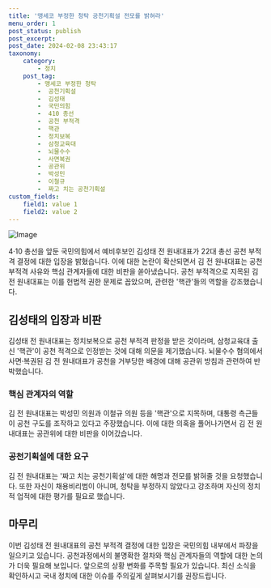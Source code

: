 ```yaml
---
title: '맹세코 부정한 청탁 공천기획설 전모를 밝혀라'
menu_order: 1
post_status: publish
post_excerpt: 
post_date: 2024-02-08 23:43:17
taxonomy:
    category:
        - 정치
    post_tag:
        - 맹세코 부정한 청탁
        -  공천기획설
        -  김성태
        -  국민의힘
        -  410 총선
        -  공천 부적격
        -  핵관
        -  정치보복
        -  삼청교육대
        -  뇌물수수
        -  사면복권
        -  공관위
        -  박성민
        -  이철규
        -  짜고 치는 공천기획설
custom_fields:
    field1: value 1
    field2: value 2
---
```


![Image](https://imgnews.pstatic.net/image/001/2024/02/07/PYH2024020709260001300_P4_20240207141314444.jpg?type=w647)

4·10 총선을 앞둔 국민의힘에서 예비후보인 김성태 전 원내대표가 22대 총선 공천 부적격 결정에 대한 입장을 밝혔습니다. 이에 대한 논란이 확산되면서 김 전 원내대표는 공천 부적격 사유와 핵심 관계자들에 대한 비판을 쏟아냈습니다. 공천 부적격으로 지목된 김 전 원내대표는 이를 헌법적 권한 문제로 꼽았으며, 관련한 '핵관'들의 역할을 강조했습니다. 
## 김성태의 입장과 비판
김성태 전 원내대표는 정치보복으로 공천 부적격 판정을 받은 것이라며, 삼청교육대 출신 '핵관'이 공천 적격으로 인정받는 것에 대해 의문을 제기했습니다. 뇌물수수 혐의에서 사면·복권된 김 전 원내대표가 공천을 거부당한 배경에 대해 공관위 방침과 관련하여 반박했습니다.
### 핵심 관계자의 역할
김 전 원내대표는 박성민 의원과 이철규 의원 등을 '핵관'으로 지목하며, 대통령 측근들이 공천 구도를 조작하고 있다고 주장했습니다. 이에 대한 의혹을 풀어나가면서 김 전 원내대표는 공관위에 대한 비판을 이어갔습니다.
### 공천기획설에 대한 요구
김 전 원내대표는 '짜고 치는 공천기획설'에 대한 해명과 전모를 밝혀줄 것을 요청했습니다. 또한 자신이 채용비리범이 아니며, 청탁을 부정하지 않았다고 강조하며 자신의 정치적 업적에 대한 평가를 필요로 했습니다.
## 마무리
이번 김성태 전 원내대표의 공천 부적격 결정에 대한 입장은 국민의힘 내부에서 파장을 일으키고 있습니다. 공천과정에서의 불명확한 절차와 핵심 관계자들의 역할에 대한 논의가 더욱 필요해 보입니다. 앞으로의 상황 변화를 주목할 필요가 있습니다. 최신 소식을 확인하시고 국내 정치에 대한 이슈를 주의깊게 살펴보시기를 권장드립니다.
